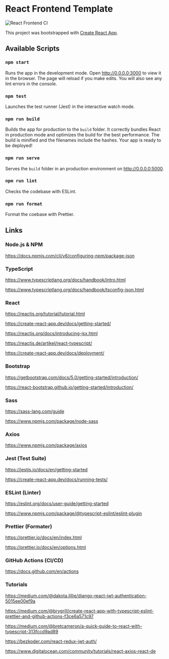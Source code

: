 # React Frontend Template

![React Frontend CI](https://github.com/TobiasRosskopf/react_frontend_template/workflows/React%20Frontend%20CI/badge.svg?branch=master)

This project was bootstrapped with [Create React App](https://github.com/facebook/create-react-app).

## Available Scripts

### `npm start`

Runs the app in the development mode. Open http://0.0.0.0:3000 to view it in the browser. The page will reload if you make edits. You will also see any lint errors in the console.

### `npm test`

Launches the test runner (Jest) in the interactive watch mode.

### `npm run build`

Builds the app for production to the `build` folder. It correctly bundles React in production mode and optimizes the build for the best performance. The build is minified and the filenames include the hashes. Your app is ready to be deployed!

### `npm run serve`

Serves the `build` folder in an production environment on http://0.0.0.0:5000.

### `npm run lint`

Checks the codebase with ESLint.

### `npm run format`

Format the coebase with Prettier.

## Links

### Node.js & NPM

https://docs.npmjs.com/cli/v6/configuring-npm/package-json

### TypeScript

https://www.typescriptlang.org/docs/handbook/intro.html

https://www.typescriptlang.org/docs/handbook/tsconfig-json.html

### React

https://reactjs.org/tutorial/tutorial.html

https://create-react-app.dev/docs/getting-started/

https://reactjs.org/docs/introducing-jsx.html

https://reactjs.de/artikel/react-typescript/

https://create-react-app.dev/docs/deployment/

### Bootstrap

https://getbootstrap.com/docs/5.0/getting-started/introduction/

https://react-bootstrap.github.io/getting-started/introduction/

### Sass

https://sass-lang.com/guide

https://www.npmjs.com/package/node-sass

### Axios

https://www.npmjs.com/package/axios

### Jest (Test Suite)

https://jestjs.io/docs/en/getting-started

https://create-react-app.dev/docs/running-tests/

### ESLint (Linter)

https://eslint.org/docs/user-guide/getting-started

https://www.npmjs.com/package/@typescript-eslint/eslint-plugin

### Prettier (Formater)

https://prettier.io/docs/en/index.html

https://prettier.io/docs/en/options.html

### GitHub Actions (CI/CD)

https://docs.github.com/en/actions

### Tutorials

https://medium.com/@dakota.lillie/django-react-jwt-authentication-5015ee00ef9a

https://medium.com/@brygrill/create-react-app-with-typescript-eslint-prettier-and-github-actions-f3ce6a571c97

https://medium.com/@bretcameron/a-quick-guide-to-react-with-typescript-313fccd9ad89

https://bezkoder.com/react-redux-jwt-auth/

https://www.digitalocean.com/community/tutorials/react-axios-react-de

